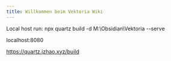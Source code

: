 ```yaml
---
title: Willkommen beim Vektoria Wiki
---
```



Local host run: npx quartz build -d M:\Obsidian\Vektoria --serve

localhost:8080

https://quartz.jzhao.xyz/build